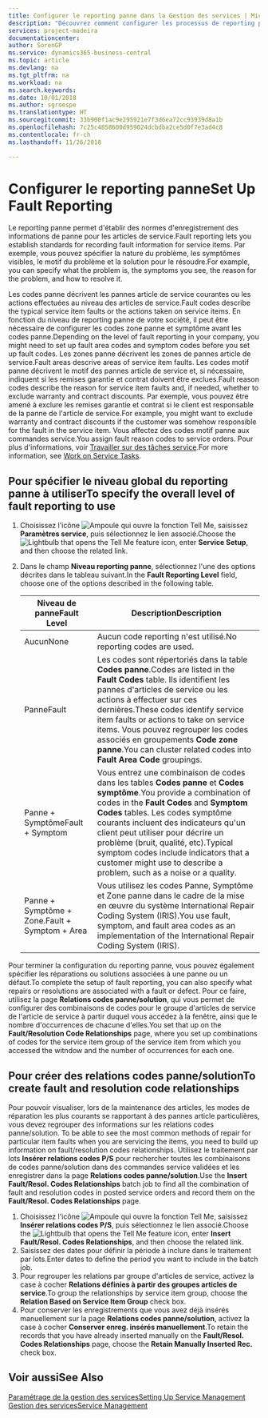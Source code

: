 ```yaml
---
title: Configurer le reporting panne dans la Gestion des services | Microsoft Docs
description: "Découvrez comment configurer les processus de reporting panne."
services: project-madeira
documentationcenter: 
author: SorenGP
ms.service: dynamics365-business-central
ms.topic: article
ms.devlang: na
ms.tgt_pltfrm: na
ms.workload: na
ms.search.keywords: 
ms.date: 10/01/2018
ms.author: sgroespe
ms.translationtype: HT
ms.sourcegitcommit: 33b900f1ac9e295921e7f3d6ea72cc93939d8a1b
ms.openlocfilehash: 7c25c4858600d959024dcbdba2ce5d0f7e3ad4c8
ms.contentlocale: fr-ch
ms.lasthandoff: 11/26/2018

---
```


# <a name="set-up-fault-reporting"></a><span data-ttu-id="0fed1-103">Configurer le reporting panne</span><span class="sxs-lookup"><span data-stu-id="0fed1-103">Set Up Fault Reporting</span></span>
<span data-ttu-id="0fed1-104">Le reporting panne permet d'établir des normes d'enregistrement des informations de panne pour les articles de service.</span><span class="sxs-lookup"><span data-stu-id="0fed1-104">Fault reporting lets you establish standards for recording fault information for service items.</span></span> <span data-ttu-id="0fed1-105">Par exemple, vous pouvez spécifier la nature du problème, les symptômes visibles, le motif du problème et la solution pour le résoudre.</span><span class="sxs-lookup"><span data-stu-id="0fed1-105">For example, you can specify what the problem is, the symptoms you see, the reason for the problem, and how to resolve it.</span></span>  

<span data-ttu-id="0fed1-106">Les codes panne décrivent les pannes article de service courantes ou les actions effectuées au niveau des articles de service.</span><span class="sxs-lookup"><span data-stu-id="0fed1-106">Fault codes describe the typical service item faults or the actions taken on service items.</span></span> <span data-ttu-id="0fed1-107">En fonction du niveau de reporting panne de votre société, il peut être nécessaire de configurer les codes zone panne et symptôme avant les codes panne.</span><span class="sxs-lookup"><span data-stu-id="0fed1-107">Depending on the level of fault reporting in your company, you might need to set up fault area codes and symptom codes before you set up fault codes.</span></span> <span data-ttu-id="0fed1-108">Les zones panne décrivent les zones de pannes article de service.</span><span class="sxs-lookup"><span data-stu-id="0fed1-108">Fault areas descrive areas of service item faults.</span></span> <span data-ttu-id="0fed1-109">Les codes motif panne décrivent le motif des pannes article de service et, si nécessaire, indiquent si les remises garantie et contrat doivent être exclues.</span><span class="sxs-lookup"><span data-stu-id="0fed1-109">Fault reason codes describe the reason for service item faults and, if needed, whether to exclude warranty and contract discounts.</span></span> <span data-ttu-id="0fed1-110">Par exemple, vous pouvez être amené à exclure les remises garantie et contrat si le client est responsable de la panne de l'article de service.</span><span class="sxs-lookup"><span data-stu-id="0fed1-110">For example, you might want to exclude warranty and contract discounts if the customer was somehow responsible for the fault in the service item.</span></span> <span data-ttu-id="0fed1-111">Vous affectez des codes motif panne aux commandes service.</span><span class="sxs-lookup"><span data-stu-id="0fed1-111">You assign fault reason codes to service orders.</span></span> <span data-ttu-id="0fed1-112">Pour plus d'informations, voir [Travailler sur des tâches service](service-how-to-work-on-service-tasks.md).</span><span class="sxs-lookup"><span data-stu-id="0fed1-112">For more information, see [Work on Service Tasks](service-how-to-work-on-service-tasks.md).</span></span>  

## <a name="to-specify-the-overall-level-of-fault-reporting-to-use"></a><span data-ttu-id="0fed1-113">Pour spécifier le niveau global du reporting panne à utiliser</span><span class="sxs-lookup"><span data-stu-id="0fed1-113">To specify the overall level of fault reporting to use</span></span>
1. <span data-ttu-id="0fed1-114">Choisissez l'icône ![Ampoule qui ouvre la fonction Tell Me](media/ui-search/search_small.png "Dites-moi ce que vous voulez faire"), saisissez **Paramètres service**, puis sélectionnez le lien associé.</span><span class="sxs-lookup"><span data-stu-id="0fed1-114">Choose the ![Lightbulb that opens the Tell Me feature](media/ui-search/search_small.png "Tell me what you want to do") icon, enter **Service Setup**, and then choose the related link.</span></span>
2. <span data-ttu-id="0fed1-115">Dans le champ **Niveau reporting panne**, sélectionnez l'une des options décrites dans le tableau suivant.</span><span class="sxs-lookup"><span data-stu-id="0fed1-115">In the **Fault Reporting Level** field, choose one of the options described in the following table.</span></span>  

    |<span data-ttu-id="0fed1-116">**Niveau de panne**</span><span class="sxs-lookup"><span data-stu-id="0fed1-116">**Fault Level**</span></span>|<span data-ttu-id="0fed1-117">**Description**</span><span class="sxs-lookup"><span data-stu-id="0fed1-117">**Description**</span></span>|  
    |------------|-------------|  
    |<span data-ttu-id="0fed1-118">Aucun</span><span class="sxs-lookup"><span data-stu-id="0fed1-118">None</span></span> | <span data-ttu-id="0fed1-119">Aucun code reporting n'est utilisé.</span><span class="sxs-lookup"><span data-stu-id="0fed1-119">No reporting codes are used.</span></span>|  
    |<span data-ttu-id="0fed1-120">Panne</span><span class="sxs-lookup"><span data-stu-id="0fed1-120">Fault</span></span> | <span data-ttu-id="0fed1-121">Les codes sont répertoriés dans la table **Codes panne**.</span><span class="sxs-lookup"><span data-stu-id="0fed1-121">Codes are listed in the **Fault Codes** table.</span></span> <span data-ttu-id="0fed1-122">Ils identifient les pannes d'articles de service ou les actions à effectuer sur ces dernières.</span><span class="sxs-lookup"><span data-stu-id="0fed1-122">These codes identify service item faults or actions to take on service items.</span></span> <span data-ttu-id="0fed1-123">Vous pouvez regrouper les codes associés en groupements **Code zone panne**.</span><span class="sxs-lookup"><span data-stu-id="0fed1-123">You can cluster related codes into **Fault Area Code** groupings.</span></span>|  
    |<span data-ttu-id="0fed1-124">Panne + Symptôme</span><span class="sxs-lookup"><span data-stu-id="0fed1-124">Fault + Symptom</span></span> | <span data-ttu-id="0fed1-125">Vous entrez une combinaison de codes dans les tables **Codes panne** et **Codes symptôme**.</span><span class="sxs-lookup"><span data-stu-id="0fed1-125">You provide a combination of codes in the **Fault Codes** and **Symptom Codes** tables.</span></span> <span data-ttu-id="0fed1-126">Les codes symptôme courants incluent des indicateurs qu'un client peut utiliser pour décrire un problème (bruit, qualité, etc).</span><span class="sxs-lookup"><span data-stu-id="0fed1-126">Typical symptom codes include indicators that a customer might use to describe a problem, such as a noise or a quality.</span></span>|  
    |<span data-ttu-id="0fed1-127">Panne + Symptôme + Zone.</span><span class="sxs-lookup"><span data-stu-id="0fed1-127">Fault + Symptom + Area</span></span> | <span data-ttu-id="0fed1-128">Vous utilisez les codes Panne, Symptôme et Zone panne dans le cadre de la mise en œuvre du système International Repair Coding System (IRIS).</span><span class="sxs-lookup"><span data-stu-id="0fed1-128">You use fault, symptom, and fault area codes as an implementation of the International Repair Coding System (IRIS).</span></span>|  

<span data-ttu-id="0fed1-129">Pour terminer la configuration du reporting panne, vous pouvez également spécifier les réparations ou solutions associées à une panne ou un défaut.</span><span class="sxs-lookup"><span data-stu-id="0fed1-129">To complete the setup of fault reporting, you can also specify what repairs or resolutions are associated with a fault or defect.</span></span> <span data-ttu-id="0fed1-130">Pour ce faire, utilisez la page **Relations codes panne/solution**, qui vous permet de configurer des combinaisons de codes pour le groupe d'articles de service de l'article de service à partir duquel vous accédez à la fenêtre, ainsi que le nombre d'occurrences de chacune d'elles.</span><span class="sxs-lookup"><span data-stu-id="0fed1-130">You set that up on the **Fault/Resolution Code Relationships** page, where you set up combinations of codes for the service item group of the service item from which you accessed the witndow and the number of occurrences for each one.</span></span>

## <a name="to-create-fault-and-resolution-code-relationships"></a><span data-ttu-id="0fed1-131">Pour créer des relations codes panne/solution</span><span class="sxs-lookup"><span data-stu-id="0fed1-131">To create fault and resolution code relationships</span></span>
<span data-ttu-id="0fed1-132"><!--this needs to go in a working with topic--> Pour pouvoir visualiser, lors de la maintenance des articles, les modes de réparation les plus courants se rapportant à des pannes article particulières, vous devez regrouper des informations sur les relations codes panne/solution.</span><span class="sxs-lookup"><span data-stu-id="0fed1-132"><!--this needs to go in a working with topic--> To be able to see the most common methods of repair for particular item faults when you are servicing the items, you need to build up information on fault/resolution codes relationships.</span></span> <span data-ttu-id="0fed1-133">Utilisez le traitement par lots **Insérer relations codes P/S** pour rechercher toutes les combinaisons de codes panne/solution dans des commandes service validées et les enregistrer dans la page **Relations codes panne/solution**.</span><span class="sxs-lookup"><span data-stu-id="0fed1-133">Use the **Insert Fault/Resol. Codes Relationships** batch job to find all the combination of fault and resolution codes in posted service orders and record them on the **Fault/Resol. Codes Relationships** page.</span></span>

1. <span data-ttu-id="0fed1-134">Choisissez l'icône ![Ampoule qui ouvre la fonction Tell Me](media/ui-search/search_small.png "Dites-moi ce que vous voulez faire"), saisissez **Insérer relations codes P/S**, puis sélectionnez le lien associé.</span><span class="sxs-lookup"><span data-stu-id="0fed1-134">Choose the ![Lightbulb that opens the Tell Me feature](media/ui-search/search_small.png "Tell me what you want to do") icon, enter **Insert Fault/Resol. Codes Relationships**, and then choose the related link.</span></span>  
2. <span data-ttu-id="0fed1-135">Saisissez des dates pour définir la période à inclure dans le traitement par lots.</span><span class="sxs-lookup"><span data-stu-id="0fed1-135">Enter dates to define the period you want to include in the batch job.</span></span>  
3. <span data-ttu-id="0fed1-136">Pour regrouper les relations par groupe d'articles de service, activez la case à cocher **Relations définies à partir des groupes articles de service**.</span><span class="sxs-lookup"><span data-stu-id="0fed1-136">To group the relationships by service item group, choose the **Relation Based on Service Item Group** check box.</span></span>  
4. <span data-ttu-id="0fed1-137">Pour conserver les enregistrements que vous avez déjà insérés manuellement sur la page **Relations codes panne/solution**, activez la case à cocher **Conserver enreg. insérés manuellement**.</span><span class="sxs-lookup"><span data-stu-id="0fed1-137">To retain the records that you have already inserted manually on the **Fault/Resol. Codes Relationships** page, choose the **Retain Manually Inserted Rec.** check box.</span></span>  

## <a name="see-also"></a><span data-ttu-id="0fed1-138">Voir aussi</span><span class="sxs-lookup"><span data-stu-id="0fed1-138">See Also</span></span>
[<span data-ttu-id="0fed1-139">Paramétrage de la gestion des services</span><span class="sxs-lookup"><span data-stu-id="0fed1-139">Setting Up Service Management</span></span>](service-setup-service.md)  
[<span data-ttu-id="0fed1-140">Gestion des services</span><span class="sxs-lookup"><span data-stu-id="0fed1-140">Service Management</span></span>](service-service.md)  

